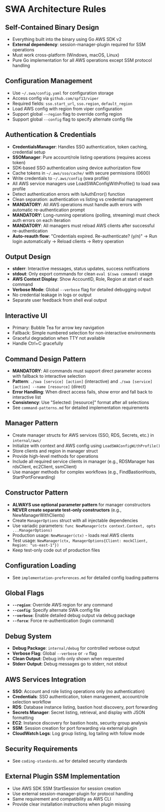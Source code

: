 # SWA Architecture Rules

## Self-Contained Binary Design
- Everything built into the binary using Go AWS SDK v2
- **External dependency**: session-manager-plugin required for SSM operations
- Must work cross-platform (Windows, macOS, Linux)
- Pure Go implementation for all AWS operations except SSM protocol handling

## Configuration Management
- Use `~/.swa/config.yaml` for configuration storage
- Access config via `github.com/spf13/viper`
- Required fields: `sso.start_url`, `sso.region`, `default_region`
- Load AWS config with region from viper configuration
- Support global `--region` flag to override config region
- Support global `--config` flag to specify alternate config file

## Authentication & Credentials
- **CredentialsManager**: Handles SSO authentication, token caching, credential setup
- **SSOManager**: Pure account/role listing operations (requires access token)
- SDK-based SSO authentication using device authorization flow
- Cache tokens in `~/.aws/sso/cache/` with secure permissions (0600)
- Write credentials to `~/.aws/config` (swa profile)
- All AWS service managers use LoadSWAConfigWithProfile() to load swa profile
- Detect authentication errors with IsAuthError() function
- Clean separation: authentication vs listing vs credential management
- **MANDATORY**: All AWS operations must handle auth errors with automatic re-authentication prompt
- **MANDATORY**: Long-running operations (polling, streaming) must check auth errors on each iteration
- **MANDATORY**: All managers must reload AWS clients after successful re-authentication
- **Auto-reauth flow**: "Credentials expired. Re-authenticate? (y/n)" → Run login automatically → Reload clients → Retry operation

## Output Design
- **stderr**: Interactive messages, status updates, success notifications
- **stdout**: Only export commands for clean `eval $(swa command)` usage
- **AWS Context Display**: Show AccountID, Role, Region at start of each command
- **Verbose Mode**: Global `--verbose` flag for detailed debugging output
- No credential leakage in logs or output
- Separate user feedback from shell eval output

## Interactive UI
- Primary: Bubble Tea for arrow key navigation
- Fallback: Simple numbered selection for non-interactive environments
- Graceful degradation when TTY not available
- Handle Ctrl+C gracefully

## Command Design Pattern
- **MANDATORY**: All commands must support direct parameter access with fallback to interactive selection
- **Pattern**: `./swa [service] [action]` (interactive) and `./swa [service] [action] --name [resource]` (direct)
- **Error Handling**: When direct access fails, show error and fall back to interactive list
- **Consistency**: Use "Selected: [resource]" format after all selections
- See `command-patterns.md` for detailed implementation requirements

## Manager Pattern
- Create manager structs for AWS services (SSO, RDS, Secrets, etc.) in `internal/aws/`
- Initialize with context and AWS config using `LoadSWAConfigWithProfile()`
- Store clients and region in manager struct
- Provide high-level methods for operations
- Include all required service clients in manager (e.g., RDSManager has rdsClient, ec2Client, ssmClient)
- Use manager methods for complex workflows (e.g., FindBastionHosts, StartPortForwarding)

## Constructor Pattern
- **ALWAYS use optional parameter pattern** for manager constructors
- **NEVER create separate test-only constructors** (e.g., NewManagerWithClients)
- Create `ManagerOptions` struct with all injectable dependencies
- Use variadic parameters: `func NewManager(ctx context.Context, opts ...ManagerOptions)`
- Production usage: `NewManager(ctx)` - loads real AWS clients
- Test usage: `NewManager(ctx, ManagerOptions{Client: mockClient, Region: "us-east-1"})`
- Keep test-only code out of production files

## Configuration Loading
- See `implementation-preferences.md` for detailed config loading patterns

## Global Flags
- **`--region`**: Override AWS region for any command
- **`--config`**: Specify alternate SWA config file
- **`--verbose`**: Enable detailed debug output via debug package
- **`--force`**: Force re-authentication (login command)

## Debug System
- **Debug Package**: `internal/debug` for controlled verbose output
- **Verbose Flag**: Global `--verbose` or `-v` flag
- **Clean Output**: Debug info only shown when requested
- **Stderr Output**: Debug messages go to stderr, not stdout

## AWS Services Integration
- **SSO**: Account and role listing operations only (no authentication)
- **Credentials**: SSO authentication, token management, account/role selection workflow
- **RDS**: Database instance listing, bastion host discovery, port forwarding
- **Secrets Manager**: Secret listing, retrieval, and display with JSON formatting
- **EC2**: Instance discovery for bastion hosts, security group analysis
- **SSM**: Session creation for port forwarding via external plugin
- **CloudWatch Logs**: Log group listing, log tailing with follow mode

## Security Requirements
- See `coding-standards.md` for detailed security standards

## External Plugin SSM Implementation
- Use AWS SDK SSM StartSession for session creation
- Use external session-manager-plugin for protocol handling
- Same requirement and compatibility as AWS CLI
- Provide clear installation instructions when plugin missing